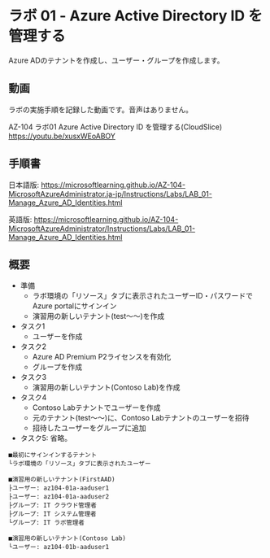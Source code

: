 # ラボ 01 - Azure Active Directory ID を管理する

Azure ADのテナントを作成し、ユーザー・グループを作成します。

## 動画

ラボの実施手順を記録した動画です。音声はありません。

AZ-104 ラボ01 Azure Active Directory ID を管理する(CloudSlice)
https://youtu.be/xusxWEoABOY

## 手順書

日本語版:
https://microsoftlearning.github.io/AZ-104-MicrosoftAzureAdministrator.ja-jp/Instructions/Labs/LAB_01-Manage_Azure_AD_Identities.html

英語版:
https://microsoftlearning.github.io/AZ-104-MicrosoftAzureAdministrator/Instructions/Labs/LAB_01-Manage_Azure_AD_Identities.html

## 概要

- 準備
  - ラボ環境の「リソース」タブに表示されたユーザーID・パスワードでAzure portalにサインイン
  - 演習用の新しいテナント(test～～)を作成
- タスク1
  - ユーザーを作成
- タスク2
  - Azure AD Premium P2ライセンスを有効化
  - グループを作成
- タスク3
  - 演習用の新しいテナント(Contoso Lab)を作成
- タスク4
  - Contoso Labテナントでユーザーを作成
  - 元のテナント(test～～)に、Contoso Labテナントのユーザーを招待
  - 招待したユーザーをグループに追加
- タスク5: 省略。

```
■最初にサインインするテナント
└ラボ環境の「リソース」タブに表示されたユーザー

■演習用の新しいテナント(FirstAAD)
├ユーザー: az104-01a-aaduser1
├ユーザー: az104-01a-aaduser2
├グループ: IT クラウド管理者
├グループ: IT システム管理者
└グループ: IT ラボ管理者

■演習用の新しいテナント(Contoso Lab)
└ユーザー: az104-01b-aaduser1
```
